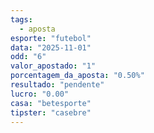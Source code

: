 ```yaml
---
tags:
  - aposta
esporte: "futebol"
data: "2025-11-01"
odd: "6"
valor_apostado: "1"
porcentagem_da_aposta: "0.50%"
resultado: "pendente"
lucro: "0.00"
casa: "betesporte"
tipster: "casebre"
---
```

